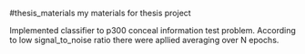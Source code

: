 #thesis_materials
my materials for thesis project

Implemented classifier to p300 conceal information test problem.
According to low signal_to_noise ratio there were apllied averaging over N epochs.

